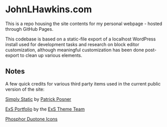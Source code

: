 
# JohnLHawkins.com
This is a repo housing the site contents for my personal webpage - hosted through GitHub Pages. 

This codebase is based on a static-file export of a localhost WordPress install used for development tasks and research on block editor customization, although meaningful customization has been done post-export to clean up various elements.



## Notes

A few quick credits for various third party items used in the current public version of the site:  

[Simply Static](https://wordpress.org/plugins/simply-static/) by [Patrick Posner](https://patrickposner.dev/)

[ExS Portfolio](https://wordpress.org/themes/exs-portfolio/) by the [ExS Theme Team](https://exsthemewp.com/) 

[Phosphor Duotone Icons](https://www.svgrepo.com/collection/phosphor-duotone-icons/)


